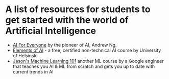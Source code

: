 # A list of resources for students to get started with the world of Artificial Intelligence
- [AI For Everyone](https://www.coursera.org/learn/ai-for-everyone) by the pioneer of AI, Andrew Ng.
- [Elements of AI](https://www.elementsofai.com/) - a free, certified non-technical AI course by University of Helsinski
- [Jason's Machine Learning 101](https://docs.google.com/presentation/d/1kSuQyW5DTnkVaZEjGYCkfOxvzCqGEFzWBy4e9Uedd9k/edit#slide=id.g168a3288f7_0_58) another ML course by a Google engineer that teaches you AI & ML from scratch and gets you up to date with current trends in AI
